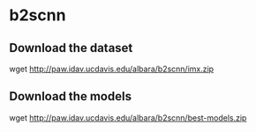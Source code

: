 # b2scnn

## Download the dataset
wget http://paw.idav.ucdavis.edu/albara/b2scnn/imx.zip

## Download the models
wget http://paw.idav.ucdavis.edu/albara/b2scnn/best-models.zip
